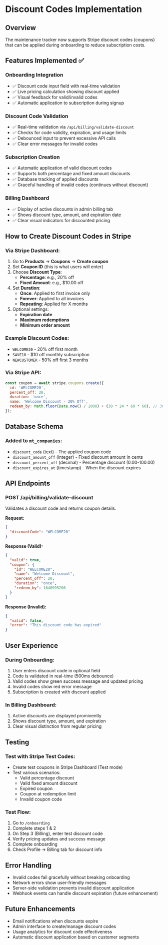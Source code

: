 # Discount Codes Implementation

## Overview
The maintenance tracker now supports Stripe discount codes (coupons) that can be applied during onboarding to reduce subscription costs.

## Features Implemented ✅

### **Onboarding Integration**
- ✅ Discount code input field with real-time validation
- ✅ Live pricing calculation showing discount applied
- ✅ Visual feedback for valid/invalid codes
- ✅ Automatic application to subscription during signup

### **Discount Code Validation**
- ✅ Real-time validation via `/api/billing/validate-discount`
- ✅ Checks for code validity, expiration, and usage limits
- ✅ Debounced input to prevent excessive API calls
- ✅ Clear error messages for invalid codes

### **Subscription Creation**
- ✅ Automatic application of valid discount codes
- ✅ Supports both percentage and fixed amount discounts
- ✅ Database tracking of applied discounts
- ✅ Graceful handling of invalid codes (continues without discount)

### **Billing Dashboard**
- ✅ Display of active discounts in admin billing tab
- ✅ Shows discount type, amount, and expiration date
- ✅ Clear visual indicators for discounted pricing

## How to Create Discount Codes in Stripe

### **Via Stripe Dashboard:**
1. Go to **Products** → **Coupons** → **Create coupon**
2. Set **Coupon ID** (this is what users will enter)
3. Choose **Discount Type**:
   - **Percentage**: e.g., 20% off
   - **Fixed Amount**: e.g., $10.00 off
4. Set **Duration**:
   - **Once**: Applied to first invoice only
   - **Forever**: Applied to all invoices
   - **Repeating**: Applied for X months
5. Optional settings:
   - **Expiration date**
   - **Maximum redemptions**
   - **Minimum order amount**

### **Example Discount Codes:**
- `WELCOME20` - 20% off first month
- `SAVE10` - $10 off monthly subscription
- `NEWCUSTOMER` - 50% off first 3 months

### **Via Stripe API:**
```javascript
const coupon = await stripe.coupons.create({
  id: 'WELCOME20',
  percent_off: 20,
  duration: 'once',
  name: 'Welcome Discount - 20% Off',
  redeem_by: Math.floor(Date.now() / 1000) + (30 * 24 * 60 * 60), // 30 days from now
});
```

## Database Schema

### **Added to `mt_companies`:**
- `discount_code` (text) - The applied coupon code
- `discount_amount_off` (integer) - Fixed discount amount in cents
- `discount_percent_off` (decimal) - Percentage discount (0.00-100.00)
- `discount_expires_at` (timestamp) - When the discount expires

## API Endpoints

### **POST /api/billing/validate-discount**
Validates a discount code and returns coupon details.

**Request:**
```json
{
  "discountCode": "WELCOME20"
}
```

**Response (Valid):**
```json
{
  "valid": true,
  "coupon": {
    "id": "WELCOME20",
    "name": "Welcome Discount",
    "percent_off": 20,
    "duration": "once",
    "redeem_by": 1640995200
  }
}
```

**Response (Invalid):**
```json
{
  "valid": false,
  "error": "This discount code has expired"
}
```

## User Experience

### **During Onboarding:**
1. User enters discount code in optional field
2. Code is validated in real-time (500ms debounce)
3. Valid codes show green success message and updated pricing
4. Invalid codes show red error message
5. Subscription is created with discount applied

### **In Billing Dashboard:**
1. Active discounts are displayed prominently
2. Shows discount type, amount, and expiration
3. Clear visual distinction from regular pricing

## Testing

### **Test with Stripe Test Codes:**
- Create test coupons in Stripe Dashboard (Test mode)
- Test various scenarios:
  - Valid percentage discount
  - Valid fixed amount discount
  - Expired coupon
  - Coupon at redemption limit
  - Invalid coupon code

### **Test Flow:**
1. Go to `/onboarding`
2. Complete steps 1 & 2
3. On Step 3 (Billing), enter test discount code
4. Verify pricing updates and success message
5. Complete onboarding
6. Check Profile → Billing tab for discount info

## Error Handling
- Invalid codes fail gracefully without breaking onboarding
- Network errors show user-friendly messages
- Server-side validation prevents invalid discount application
- Webhook events can handle discount expiration (future enhancement)

## Future Enhancements
- Email notifications when discounts expire
- Admin interface to create/manage discount codes
- Usage analytics for discount code effectiveness
- Automatic discount application based on customer segments